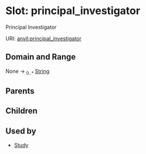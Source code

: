 
# Slot: principal_investigator

Principal Investigator

URI: [anvil:principal_investigator](https://anvilproject.org/acr-harmonized-data-model/principal_investigator)


## Domain and Range

None &#8594;  <sub>0..\*</sub> [String](types/String.md)

## Parents


## Children


## Used by

 * [Study](Study.md)
